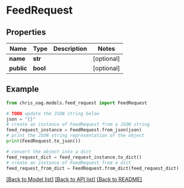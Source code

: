 # FeedRequest


## Properties

Name | Type | Description | Notes
------------ | ------------- | ------------- | -------------
**name** | **str** |  | [optional] 
**public** | **bool** |  | [optional] 

## Example

```python
from chris_oag.models.feed_request import FeedRequest

# TODO update the JSON string below
json = "{}"
# create an instance of FeedRequest from a JSON string
feed_request_instance = FeedRequest.from_json(json)
# print the JSON string representation of the object
print(FeedRequest.to_json())

# convert the object into a dict
feed_request_dict = feed_request_instance.to_dict()
# create an instance of FeedRequest from a dict
feed_request_from_dict = FeedRequest.from_dict(feed_request_dict)
```
[[Back to Model list]](../README.md#documentation-for-models) [[Back to API list]](../README.md#documentation-for-api-endpoints) [[Back to README]](../README.md)



